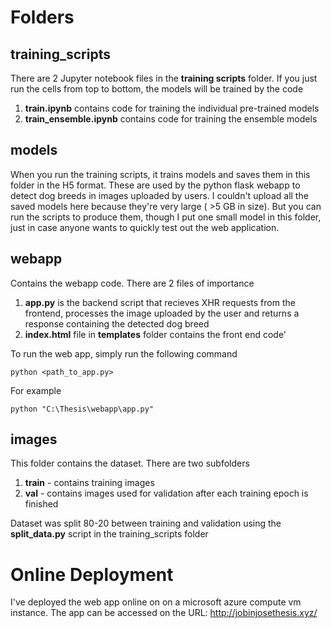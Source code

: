 
# Folders

## training_scripts
There are 2 Jupyter notebook files in the **training scripts** folder. If you just run the cells from top to bottom, the models will be trained by the code
1) **train.ipynb** contains code for training the individual pre-trained models
2) **train_ensemble.ipynb** contains code for training the ensemble models

## models
When you run the training scripts, it trains models and saves them in this folder in the H5 format. These are used by the python flask webapp to detect dog breeds in images uploaded by users.
I couldn't upload all the saved models here because they're very large ( >5 GB in size). But you can run the scripts to produce them, though
I put one small model in this folder, just in case anyone wants to quickly test out the web application.

## webapp
Contains the webapp code. There are 2 files of importance
1) **app.py** is the backend script that recieves XHR requests from the frontend, processes the image uploaded by the user and returns a response containing the detected dog breed
2) **index.html** file in **templates** folder contains the front end code'

To run the web app, simply run the following command
```
python <path_to_app.py>
```

For example
```
python "C:\Thesis\webapp\app.py"
```

## images
This folder contains the dataset. There are two subfolders
1) **train** - contains training images
2) **val** - contains images used for validation after each training epoch is finished

Dataset was split 80-20 between training and validation using the **split_data.py** script in the training_scripts folder

# Online Deployment
I've deployed the web app online on on a microsoft azure compute vm instance.
The app can be accessed on the URL: http://jobinjosethesis.xyz/




   
